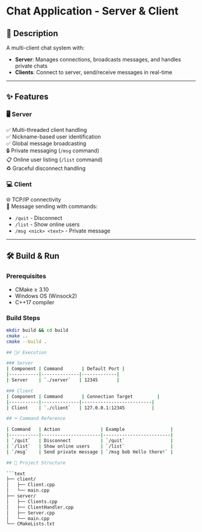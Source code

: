 # Chat Application - Server & Client

## 📝 Description  
A multi-client chat system with:  
- **Server**: Manages connections, broadcasts messages, and handles private chats  
- **Clients**: Connect to server, send/receive messages in real-time  

---

## ✨ Features  

### 🖥️ Server  
✅ Multi-threaded client handling  
✅ Nickname-based user identification  
✅ Global message broadcasting  
🔒 Private messaging (`/msg` command)  
📋 Online user listing (`/list` command)  
♻️ Graceful disconnect handling  

### 💻 Client  
🌐 TCP/IP connectivity  
📨 Message sending with commands:  
- `/quit` - Disconnect  
- `/list` - Show online users  
- `/msg <nick> <text>` - Private message  

---

## 🛠️ Build & Run  

### Prerequisites  
- CMake ≥ 3.10  
- Windows OS (Winsock2)  
- C++17 compiler  

### Build Steps  
```bash
mkdir build && cd build
cmake ..
cmake --build .

## 🏃‍♂️ Execution

### Server
| Component | Command       | Default Port |
|-----------|--------------|-------------|
| Server    | `./server`   | 12345       |

### Client
| Component | Command       | Connection Target         |
|-----------|--------------|--------------------------|
| Client    | `./client`   | 127.0.0.1:12345          |

## ⌨️ Command Reference

| Command   | Action               | Example                 |
|-----------|----------------------|-------------------------|
| `/quit`   | Disconnect           | `/quit`                 |
| `/list`   | Show online users    | `/list`                 |
| `/msg`    | Send private message | `/msg bob Hello there!` |

## 📂 Project Structure

```text
├── client/
│   ├── Client.cpp
│   └── main.cpp
├── server/
│   ├── Clients.cpp
│   ├── ClientHandler.cpp
│   ├── Server.cpp
│   └── main.cpp
└── CMakeLists.txt